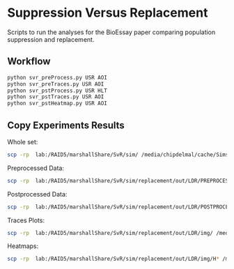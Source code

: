 #   Suppression Versus Replacement

Scripts to run the analyses for the BioEssay paper comparing population suppression and replacement.


## Workflow

```bash
python svr_preProcess.py USR AOI
python svr_preTraces.py USR AOI
python svr_pstProcess.py USR HLT
python svr_pstTraces.py USR AOI
python svr_pstHeatmap.py USR AOI
```

## Copy Experiments Results

Whole set:

```bash
scp -rp  lab:/RAID5/marshallShare/SvR/sim/ /media/chipdelmal/cache/Sims/SvR/
```

Preprocessed Data:

```bash
scp -rp  lab:/RAID5/marshallShare/SvR/sim/replacement/out/LDR/PREPROCESS/ /media/chipdelmal/cache/Sims/SvR/sim/replacement/out/LDR/
```

Postprocessed Data:

```bash
scp -rp  lab:/RAID5/marshallShare/SvR/sim/replacement/out/LDR/POSTPROCESS/ /media/chipdelmal/cache/Sims/SvR/sim/replacement/out/LDR/
```

Traces Plots:

```bash
scp -rp  lab:/RAID5/marshallShare/SvR/sim/replacement/out/LDR/img/ /media/chipdelmal/cache/Sims/SvR/sim/replacement/out/LDR/
```

Heatmaps:

```bash
scp -rp  lab:/RAID5/marshallShare/SvR/sim/replacement/out/LDR/img/H* /media/chipdelmal/cache/Sims/SvR/sim/replacement/out/LDR/img
```
